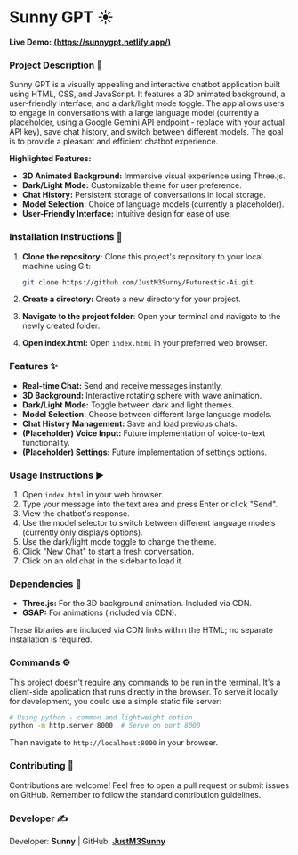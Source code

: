 # Sunny GPT ☀️

**Live Demo:** **[(https://sunnygpt.netlify.app/)](https://steroids-gpt.netlify.app)**

### **Project Description** 📜

Sunny GPT is a visually appealing and interactive chatbot application built using HTML, CSS, and JavaScript.  It features a 3D animated background, a user-friendly interface, and a dark/light mode toggle.  The app allows users to engage in conversations with a large language model (currently a placeholder, using a Google Gemini API endpoint -  replace with your actual API key), save chat history, and switch between different models. The goal is to provide a pleasant and efficient chatbot experience.

**Highlighted Features:**

*   **3D Animated Background:** Immersive visual experience using Three.js.
*   **Dark/Light Mode:** Customizable theme for user preference.
*   **Chat History:** Persistent storage of conversations in local storage.
*   **Model Selection:** Choice of language models (currently a placeholder).
*   **User-Friendly Interface:** Intuitive design for ease of use.


### **Installation Instructions** 💾

1.  **Clone the repository:** Clone this project's repository to your local machine using Git:

    ```bash
    git clone https://github.com/JustM3Sunny/Futurestic-Ai.git
    ```
2.  **Create a directory:** Create a new directory for your project.
3.  **Navigate to the project folder**: Open your terminal and navigate to the newly created folder.
4.  **Open index.html:** Open `index.html` in your preferred web browser.


### **Features** ✨

*   **Real-time Chat:** Send and receive messages instantly.
*   **3D Background:** Interactive rotating sphere with wave animation.
*   **Dark/Light Mode:** Toggle between dark and light themes.
*   **Model Selection:** Choose between different large language models.
*   **Chat History Management:** Save and load previous chats.
*   **(Placeholder) Voice Input:**  Future implementation of voice-to-text functionality.
*   **(Placeholder) Settings:** Future implementation of settings options.


### **Usage Instructions** ▶️

1.  Open `index.html` in your web browser.
2.  Type your message into the text area and press Enter or click "Send".
3.  View the chatbot's response.
4.  Use the model selector to switch between different language models (currently only displays options).
5.  Use the dark/light mode toggle to change the theme.
6.  Click "New Chat" to start a fresh conversation.
7.  Click on an old chat in the sidebar to load it.

### **Dependencies** 🔧

*   **Three.js:** For the 3D background animation.  Included via CDN.
*   **GSAP:** For animations (included via CDN).

These libraries are included via CDN links within the HTML; no separate installation is required.

### **Commands** ⚙️

This project doesn't require any commands to be run in the terminal. It's a client-side application that runs directly in the browser.  To serve it locally for development, you could use a simple static file server:

```bash
# Using python - common and lightweight option
python -m http.server 8000  # Serve on port 8000
```
Then navigate to `http://localhost:8000` in your browser.


### **Contributing** 🤝

Contributions are welcome!  Feel free to open a pull request or submit issues on GitHub.  Remember to follow the standard contribution guidelines.

### **Developer** ✍️

Developer: **Sunny** | GitHub: **[JustM3Sunny](https://github.com/JustM3Sunny)**
